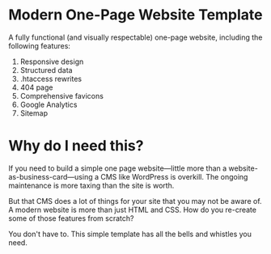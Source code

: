 # Modern One-Page Website Template

A fully functional (and visually respectable) one-page website, including the following features:

1. Responsive design
1. Structured data
1. .htaccess rewrites
1. 404 page
1. Comprehensive favicons
1. Google Analytics
1. Sitemap

# Why do I need this?

If you need to build a simple one page website—little more than a website-as-business-card—using a CMS like WordPress is overkill. The ongoing maintenance is more taxing than the site is worth.

But that CMS does a lot of things for your site that you may not be aware of. A modern website is more than just HTML and CSS. How do you re-create some of those features from scratch?

You don't have to. This simple template has all the bells and whistles you need.
